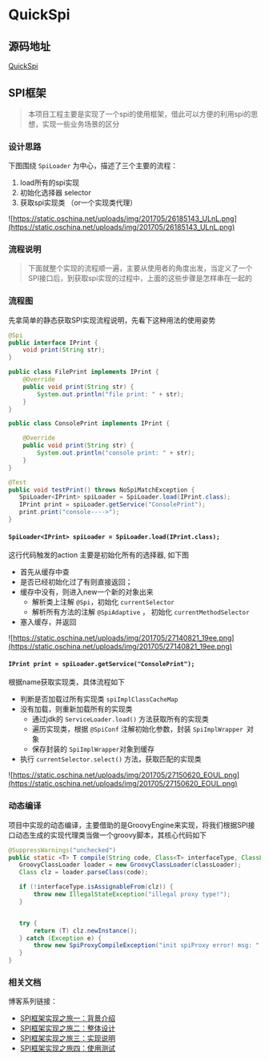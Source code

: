 # QuickSpi

## 源码地址

[QuickSpi](https://github.com/liuyueyi/quick-spi)

## SPI框架
> 本项目工程主要是实现了一个spi的使用框架，借此可以方便的利用spi的思想，实现一些业务场景的区分

### 设计思路

下图围绕 `SpiLoader` 为中心，描述了三个主要的流程： 

1. load所有的spi实现
2. 初始化选择器 selector
3. 获取spi实现类 （or一个实现类代理）

![https://static.oschina.net/uploads/img/201705/26185143_ULnL.png](https://static.oschina.net/uploads/img/201705/26185143_ULnL.png)

### 流程说明
> 下面就整个实现的流程顺一遍，主要从使用者的角度出发，当定义了一个SPI接口后，到获取spi实现的过程中，上面的这些步骤是怎样串在一起的

### 流程图

先拿简单的静态获取SPI实现流程说明，先看下这种用法的使用姿势

```java
@Spi
public interface IPrint {
    void print(String str);
}

public class FilePrint implements IPrint {
    @Override
    public void print(String str) {
        System.out.println("file print: " + str);
    }
}

public class ConsolePrint implements IPrint {

    @Override
    public void print(String str) {
        System.out.println("console print: " + str);
    }
}

@Test
public void testPrint() throws NoSpiMatchException {
   SpiLoader<IPrint> spiLoader = SpiLoader.load(IPrint.class);
   IPrint print = spiLoader.getService("ConsolePrint");
   print.print("console---->");
}
```

#### `SpiLoader<IPrint> spiLoader = SpiLoader.load(IPrint.class);` 

这行代码触发的action 主要是初始化所有的选择器, 如下图

- 首先从缓存中查
-  是否已经初始化过了有则直接返回；
- 缓存中没有，则进入new一个新的对象出来
    - 解析类上注解 `@Spi`，初始化 `currentSelector` 
    - 解析所有方法的注解 `@SpiAdaptive` ， 初始化 `currentMethodSelector`
- 塞入缓存，并返回

![https://static.oschina.net/uploads/img/201705/27140821_19ee.png](https://static.oschina.net/uploads/img/201705/27140821_19ee.png)

#### `IPrint print = spiLoader.getService("ConsolePrint");`

根据name获取实现类，具体流程如下

- 判断是否加载过所有实现类 `spiImplClassCacheMap`
- 没有加载，则重新加载所有的实现类
    - 通过jdk的 `ServiceLoader.load()` 方法获取所有的实现类
    - 遍历实现类，根据 `@SpiConf` 注解初始化参数，封装 `SpiImplWrapper `对象
    - 保存封装的 `SpiImplWrapper`对象到缓存
- 执行 `currentSelector.select()` 方法，获取匹配的实现类


![https://static.oschina.net/uploads/img/201705/27150620_EOUL.png](https://static.oschina.net/uploads/img/201705/27150620_EOUL.png)


### 动态编译

项目中实现的动态编译，主要借助的是GroovyEngine来实现，将我们根据SPI接口动态生成的实现代理类当做一个groovy脚本，其核心代码如下

```java
@SuppressWarnings("unchecked")
public static <T> T compile(String code, Class<T> interfaceType, ClassLoader classLoader) throws SpiProxyCompileException {
   GroovyClassLoader loader = new GroovyClassLoader(classLoader);
   Class clz = loader.parseClass(code);

   if (!interfaceType.isAssignableFrom(clz)) {
       throw new IllegalStateException("illegal proxy type!");
   }


   try {
       return (T) clz.newInstance();
   } catch (Exception e) {
       throw new SpiProxyCompileException("init spiProxy error! msg: " + e.getMessage());
   }
}
```

### 相关文档


博客系列链接：

- [SPI框架实现之旅一：背景介绍](https://my.oschina.net/u/566591/blog/911054)
- [SPI框架实现之旅二：整体设计](https://my.oschina.net/u/566591/blog/911055)
- [SPI框架实现之旅三：实现说明](https://my.oschina.net/u/566591/blog/911056)
- [SPI框架实现之旅四：使用测试](https://my.oschina.net/u/566591/blog/911076)

